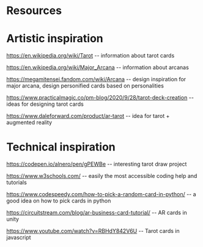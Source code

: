 # Resources

# Artistic inspiration
https://en.wikipedia.org/wiki/Tarot -- information about tarot cards

https://en.wikipedia.org/wiki/Major_Arcana -- information about arcanas

https://megamitensei.fandom.com/wiki/Arcana -- design inspiration for major arcana, design personified cards based on personalities

https://www.practicalmagic.co/pm-blog/2020/9/28/tarot-deck-creation -- ideas for designing tarot cards

https://www.daleforward.com/product/ar-tarot -- idea for tarot + augmented reality

# Technical inspiration
https://codepen.io/alnero/pen/gPEWBe -- interesting tarot draw project

https://www.w3schools.com/ -- easily the most accessible coding help and tutorials

https://www.codespeedy.com/how-to-pick-a-random-card-in-python/ -- a good idea on how to pick cards in python

https://circuitstream.com/blog/ar-business-card-tutorial/ -- AR cards in unity

https://www.youtube.com/watch?v=RBHdY842V6U -- Tarot cards in javascript

